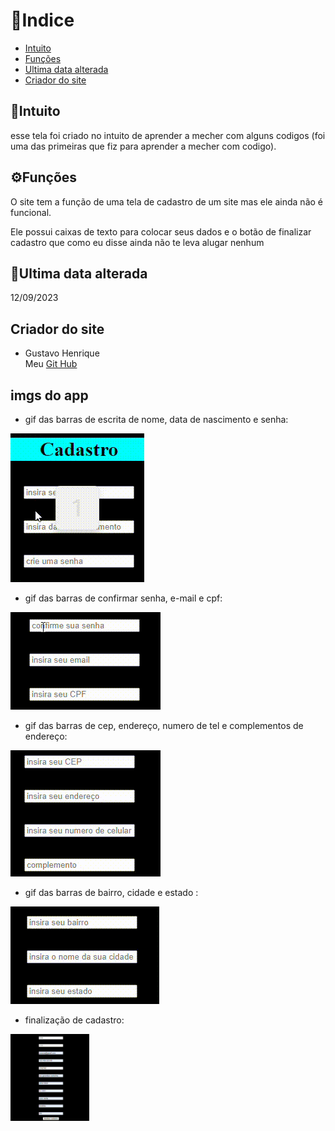 # 📂Indice

* [Intuito](#intuito) 
* [Funções](#%EF%B8%8Ffun%C3%A7%C3%B5es) 
* [Ultima data alterada](#ultima-data-alterada) 
* [Criador do site](#criador-do-site)

## 💬Intuito

esse tela foi criado no intuito de aprender a mecher com alguns codigos (foi uma das primeiras que fiz para aprender a mecher com codigo). 

## ⚙️Funções

O site tem a função de uma tela de cadastro de um site mas ele ainda não é funcional.

Ele possui caixas de texto para colocar seus dados e o botão de finalizar cadastro que como eu disse ainda não te leva alugar nenhum  

## 📅Ultima data alterada
12/09/2023

## Criador do site

* Gustavo Henrique <br>
 Meu [Git Hub](https://github.com/foxymplayer)

 ## imgs do app

 * gif das barras de escrita de nome, data de nascimento e senha:

 ![image](gif/nome%2Cdataesenha.gif)

 *  gif das barras de confirmar senha, e-mail e cpf:

 ![image](gif/confsenha%2Cemailecpg.gif)

 * gif das barras de cep, endereço, numero de tel e complementos de endereço:

 ![image](gif/cepnumcom.gif)

 * gif das barras de bairro, cidade e estado :

 ![image](gif/baicidest.gif)

 * finalização de cadastro:

 <img src="gif/finalizi.gif" width="25%">
